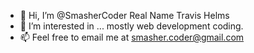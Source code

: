 - 👋 Hi, I’m @SmasherCoder Real Name Travis Helms 
- 👀 I’m interested in ... mostly web development coding.
- 📫 Feel free to email me at smasher.coder@gmail.com
